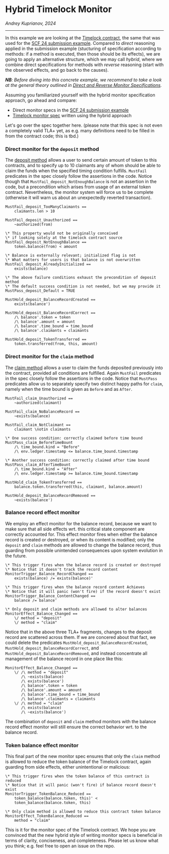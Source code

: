 # Hybrid Timelock Monitor

_Andrey Kuprianov, 2024_

------

In this example we are looking at the [Timelock contract][], the same that was used for the [SCF 24 submission example][]. Compared to _direct_ reasoning applied in the submission example (stucturing of specification according to methods: if a method is executed, then those should be its effects), we are going to apply an alternative structure, which we may call _hybrid_, where we combine direct specifications for methods with _reverse_ reasoning (start with the observed effects, and go back to the causes).


_**NB**: Before diving into this concrete example, we recommend to take a look at the general theory outlined in [Direct and Reverse Monitor Specifications][]._

Assuming you familiarized yourself with the hybrid monitor specification approach, go ahead and compare:

- Direct monitor specs in the [SCF 24 submission example][]
- [Timelock monitor spec][] written using the hybrid approach

Let's go over the spec together here. (please note that this spec is not even a completely valid TLA+ yet, as e.g. many definitions need to be filled in from the contract code; this is tbd.)

### Direct monitor for the `deposit` method

The [deposit method](https://github.com/stellar/soroban-examples/blob/186443aab0bf8b7c2673428c38708bf38cb772ab/timelock/src/lib.rs#L57-L91) allows a user to send certain amount of token to this contracts, and to specify up to 10 claimants any of whom should be able to claim the funds when the specified timing condition fulfills. `MustFail` predicates in the spec closely follow the assertions in the code. Notice though that `MustFail_deposit_NotEnoughBalance` is not an assertion in the code, but a precondition which arises from usage of an external token contract. Nevertheless, the monitor system will force us to be complete (otherwise it will warn us about an unexpectedly reverted transaction).


```tla 
MustFail_deposit_TooManyClaimants == 
    claimants.len > 10

MustFail_deposit_Unauthorized == 
    ~authorized(from)

\* This property would not be originally conceived 
\* if looking solely at the timelock contract source
MustFail_deposit_NotEnoughBalance == 
    token.balance(from) < amount

\* Balance is externally relevant; initialized flag is not
\* What matters for users is that balance is not overwritten
MustFail_deposit_AlreadyInitialized == 
    exists(balance)

\* The above failure conditions exhaust the precondition of deposit method
\* The default success condition is not needed, but we may provide it
MustPass_deposit_Default = TRUE

MustHold_deposit_BalanceRecordCreated ==
    exists(balance')

MustHold_deposit_BalanceRecordCorrect ==
    /\ balance'.token = token
    /\ balance'.amount = amount
    /\ balance'.time_bound = time_bound
    /\ balance'.claimants = claimants

MustHold_deposit_TokenTransferred ==
    token.transferred(from, this, amount)
```


### Direct monitor for the `claim` method


The [claim method](https://github.com/stellar/soroban-examples/blob/186443aab0bf8b7c2673428c38708bf38cb772ab/timelock/src/lib.rs#L93-L121) allows a user to claim the funds deposited previously into the contract, provided all conditions are fulfilled. Again `MustFail` predicates in the spec closely follow the assertions in the code. Notice that `MustPass` predicates allow us to separately specify two distinct happy paths for `claim`, namely when the time bound is given as `Before` and as `After`.


```tla
MustFail_claim_Unauthorized == 
    ~authorized(claimant)

MustFail_claim_NoBalanceRecord == 
    ~exists(balance)

MustFail_claim_NotClaimant == 
    claimant \notin claimants

\* One success condition: correctly claimed before time bound
MustPass_claim_BeforeTimeBount
    /\ time_bound.kind = "Before" 
    /\ env.ledger.timestamp <= balance.time_bound.timestamp

\* Another success condition: correctly claimed after time bound
MustPass_claim_AfterTimeBount
    /\ time_bound.kind = "After" 
    /\ env.ledger.timestamp >= balance.time_bound.timestamp

MustHold_claim_TokenTransferred ==
    balance.token.transferred(this, claimant, balance.amount)

MustHold_deposit_BalanceRecordRemoved ==
    ~exists(balance')
```

### Balance record effect monitor

We employ an effect monitor for the balance record, because we want to make sure that all side effects wrt. this critical state component are correctly accounted for. This effect monitor fires when either the balance record is created or destroyed, or when its content is modified; only the `deposit` and `claim` methods are allowed to change the balance record, thus guarding from possible unintended consequences upon system evolution in the future.


```tla
\* This trigger fires when the balance record is created or destroyed
\* Notice that it doesn't track the record content
MonitorTrigger_Balance_RecordChanged ==
    exists(balance) /= exists(balance)'

\* This trigger fires when the balance record content Achieves
\* Notice that it will panic (won't fire) if the record doesn't exist
MonitorTrigger_Balance_ContentChanged ==
    balance /= balance'

\* Only deposit and claim methods are allowed to alter balances
MonitorEffect_Balance_Changed ==
    \/ method = "deposit"
    \/ method = "claim"
```

Notice that in the above three TLA+ fragments, changes to the deposit record are scattered across them. If we are concered about that fact, we could delete the predicates `MustHold_deposit_BalanceRecordCreated`, `MustHold_deposit_BalanceRecordCorrect`, and `MustHold_deposit_BalanceRecordRemoved`, and instead concentrate all management of the balance record in one place like this:


```tla
MonitorEffect_Balance_Changed ==
    \/ /\ method = "deposit"
       /\ ~exists(balance)
       /\ exists(balance')
       /\ balance'.token = token
       /\ balance'.amount = amount
       /\ balance'.time_bound = time_bound
       /\ balance'.claimants = claimants
    \/ /\ method = "claim"
       /\ exists(balance)
       /\ ~exists(balance')
```

The combination of `deposit` and `claim` method monitors with the balance record effect monitor will still ensure the correct behavior wrt. to the balance record.


### Token balance effect monitor

This final part of the new monitor spec ensures that only the `claim` method is allowed to reduce the token balance of the Timelock contract, again guarding from side effects, either unintentional or malicious:

```tla
\* This trigger fires when the token balance of this contract is reduced
\* Notice that it will panic (won't fire) if balance record doesn't exist
MonitorTrigger_TokenBalance_Reduced ==
    token_balance(balance.token, this)' <
    token_balance(balance.token, this) 

\* Only claim method is allowed to reduce this contract token balance
MonitorEffect_TokenBalance_Reduced ==
    method = "claim"
```

This is it for the monitor spec of the Timelock contract. We hope you are convinced that the new hybrid style of writing monitor specs is beneficial in terms of clarity, conciseness, and completeness. Please let us know what you think; e.g. feel free to open an issue on the repo.


[Timelock contract]: https://github.com/stellar/soroban-examples/blob/v20.0.0/timelock/src/lib.rs
[SCF 24 submission example]: ../../scf24/example/README.md
[Direct and Reverse Monitor Specifications]: ../../monitor-specs.md
[ERC-721 Certora spec]: https://github.com/OpenZeppelin/openzeppelin-contracts/blob/255e27e6d22934ddaf00c7f279039142d725382d/certora/specs/ERC721.spec
[ERC-721 implementation]: https://github.com/OpenZeppelin/openzeppelin-contracts/blob/255e27e6d22934ddaf00c7f279039142d725382d/contracts/token/ERC721/ERC721.sol
[Timelock monitor spec]: ./timelock_monitor.tla